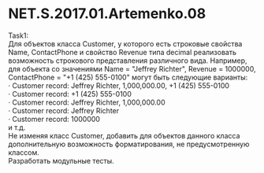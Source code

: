 # NET.S.2017.01.Artemenko.08
Task1:      
Для объектов класса Customer, у которого есть строковые свойства Name, ContactPhone и свойство Revenue типа decimal 
реализовать возможность строкового представления различного вида. 
Например, для объекта со значениями Name = "Jeffrey Richter", Revenue = 1000000, ContactPhone = "+1 (425) 555-0100" 
могут быть следующие варианты:  
· Customer record: Jeffrey Richter, 1,000,000.00, +1 (425) 555-0100  
· Customer record: +1 (425) 555-0100  
· Customer record: Jeffrey Richter, 1,000,000.00  
· Customer record: Jeffrey Richter  
· Customer record: 1000000  
и т.д.   
Не изменяя класс Customer, добавить для объектов данного класса дополнительную возможность форматирования, не предусмотренную классом.  
Разработать модульные тесты.
